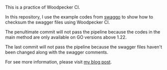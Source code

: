 This is a practice of Woodpecker CI.

In this repository, I use the example codes from [swaggo](https://github.com/swaggo/swag/tree/master/example/basic) to show how to checksum the swagger files using Woodpecker CI.

The penultimate commit will not pass the pipeline because the codes in the main method are only available on GO versions above 1.22.

The last commit will not pass the pipeline because the swagger files haven't been changed along with the swagger comments.

For see more information, please visit [my blog post](https://fallprediction.github.io/blog/posts/woodpecker/).

